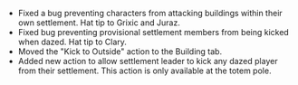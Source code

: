 * Fixed a bug preventing characters from attacking buildings within their own settlement. Hat tip to Grixic and Juraz.
* Fixed bug preventing provisional settlement members from being kicked when dazed. Hat tip to Clary.
* Moved the "Kick to Outside" action to the Building tab.
* Added new action to allow settlement leader to kick any dazed player from their settlement. This action is only available at the totem pole.
